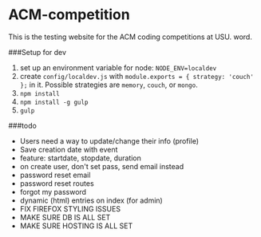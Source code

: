 ACM-competition
===============

This is the testing website for the ACM coding competitions at USU. word.

###Setup for dev

1. set up an environment variable for node: `NODE_ENV=localdev`
2. create `config/localdev.js` with `module.exports = { strategy: 'couch' };`
 in it. Possible strategies are `memory`, `couch`, or `mongo`.
3. `npm install`
4. `npm install -g gulp`
5. `gulp`

###todo
 - Users need a way to update/change their info (profile)
 - Save creation date with event
 - feature: startdate, stopdate, duration
 - on create user, don't set pass, send email instead
 - password reset email
 - password reset routes
 - forgot my password
 - dynamic (html) entries on index (for admin)
 - FIX FIREFOX STYLING ISSUES
 - MAKE SURE DB IS ALL SET
 - MAKE SURE HOSTING IS ALL SET

